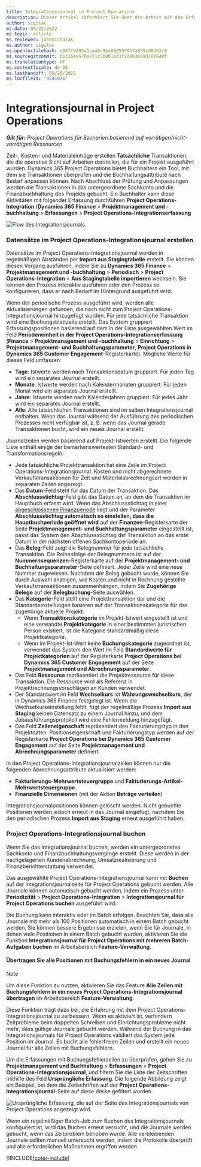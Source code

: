 ```yaml
---
title: Integrationsjournal in Project Operations
description: Dieser Artikel informiert Sie über die Arbeit mit dem Erfassungsjournal Integration in Project Operations.
author: sigitac
ms.date: 09/22/2022
ms.topic: article
ms.reviewer: johnmichalak
ms.author: sigitac
ms.openlocfilehash: e947fe895a1caa9c9ea092597957a859cd8d61c9
ms.sourcegitcommit: b1c26ea57be721c5b0b1a33f2de0380ad102648f
ms.translationtype: HT
ms.contentlocale: de-DE
ms.lasthandoff: 09/20/2022
ms.locfileid: "9541076"
---
```

# <a name="integration-journal-in-project-operations"></a>Integrationsjournal in Project Operations

_**Gilt für:** Project Operations für Szenarien basierend auf vorrätigen/nicht-vorrätigen Ressourcen_

Zeit-, Kosten- und Materialeinträge erstellen **Tatsächliche** Transaktionen, die die operative Sicht auf Arbeiten darstellen, die für ein Projekt ausgeführt wurden. Dynamics 365 Project Operations bietet Buchhaltern ein Tool, mit dem sie Transaktionen überprüfen und die Buchhaltungsattribute nach Bedarf anpassen können. Nach Abschluss der Prüfung und Anpassungen werden die Transaktionen in das untergeordnete Sachkonto und die Finanzbuchhaltung des Projekts gebucht. Ein Buchhalter kann diese Aktivitäten mit folgender Erfassung durchführen **Project Operations-Integration** (**Dynamics 365 Finance** > **Projektmanagement und -buchhaltung** > **Erfassungen** > **Project Operations-Integrationserfassung**

![Flow des Integrationsjournals.](./media/IntegrationJournal.png)

### <a name="create-records-in-the-project-operations-integration-journal"></a>Datensätze im Project Operations-Integrationsjournal erstellen

Datensätze im Project Operations-Integrationsjournal werden in regelmäßigen Abständen per **Import aus Stagingtabelle** erstellt. Sie können diesen Vorgang ausführen, indem Sie zu **Dynamics 365 Finance** > **Projektmanagement und -buchhaltung** > **Periodisch** > **Project Operations-Integration** > **Aus Stagingtabelle importieren** wechseln. Sie können den Prozess interaktiv ausführen oder den Prozess so konfigurieren, dass er nach Bedarf im Hintergrund ausgeführt wird.

Wenn der periodische Prozess ausgeführt wird, werden alle Aktualisierungen gefunden, die noch nicht zum Project Operations-Integrationsjournal hinzugefügt wurden. Für jede tatsächliche Transaktion wird eine Buchungsblattzeile erstellt.
Das System gruppiert Erfassungspositionen basierend auf dem in der Liste ausgewählten Wert im Feld **Periodeneinheit in der Project Operations-Integrationserfassung** (**Finance** > **Projektmanagement und -buchhaltung** > **Einrichtung** > **Projektmanagement- und Buchhaltungsparameter**, **Project Operations in Dynamics 365 Customer Engagement**-Registerkarte). Mögliche Werte für dieses Feld umfassen:

  - **Tage**: Istwerte werden nach Transaktionsdatum gruppiert. Für jeden Tag wird ein separates Journal erstellt.
  - **Monate**: Istwerte werden nach Kalendermonaten gruppiert. Für jeden Monat wird ein separates Journal erstellt.
  - **Jahre**: Istwerte werden nach Kalenderjahren gruppiert. Für jedes Jahr wird ein separates Journal erstellt.
  - **Alle**: Alle tatsächlichen Transaktionen sind im selben Integrationsjournal enthalten. Wenn das Journal während der Ausführung des periodischen Prozesses nicht verfügbar ist, z. B. wenn das Journal gerade Transaktionen bucht, wird ein neues Journal erstellt.

Journalzeilen werden basierend auf Projekt-Istwerten erstellt. Die folgende Liste enthält einige der bemerkenswertesten Standard- und Transformationsregeln:

  - Jede tatsächliche Projekttransaktion hat eine Zeile im Project Operations-Integrationsjournal. Kosten und nicht abgerechnete Verkaufstransaktionen für Zeit und Materialabrechnungsart werden in separaten Zeilen angezeigt.
  - Das **Datum**-Feld steht für das Datum der Transaktion. Das **Abschlussstichtag**-Feld gibt das Datum an, an dem die Transaktion im Hauptbuch erfasst wird. Wenn das Abschlussstichtag in einer [abgeschlossenen Finanzperiode](/dynamics365/finance/general-ledger/close-general-ledger-at-period-end) liegt und der Parameter **Abschlussstichtag automatisch so einstellen, dass die Hauptbuchperiode geöffnet wird** auf der **Finanzen**-Registerkarte der Seite **Projektmanagement- und Buchhaltungsparameter** eingestellt ist, passt das System den Abschlussstichtag der Transaktion an das erste Datum in der nächsten offenen Sachkontoperiode an.
  - Das **Beleg**-Feld zeigt die Belegnummer für jede tatsächliche Transaktion. Die Reihenfolge der Belegnummern ist auf der **Nummernsequenzen**-Registerkarte auf der **Projektmanagement- und Buchhaltungsparameter**-Seite definiert. Jeder Zeile wird eine neue Nummer zugewiesen. Nachdem der Beleg gebucht wurde, können Sie durch Auswahl anzeigen, wie Kosten und nicht in Rechnung gestellte Verkaufstransaktionen zusammenhängen, indem Sie **Zugehörige Belege** auf der **Belegbuchung**-Seite auswählen.
  - Das **Kategorie**-Feld stellt eine Projekttransaktion dar und die Standardeinstellungen basieren auf der Transaktionskategorie für das zugehörige aktuelle Projekt.
    - Wenn **Transaktionskategorie** im Projekt-Istwert eingestellt ist und eine verwandte **Projektkategorie** in einer bestimmten juristischen Person existiert, ist die Kategorie standardmäßig diese Projektkategorie.
    - Wenn im Projekt-Ist-Wert keine **Buchungskategorie** zugeordnet ist, verwendet das System den Wert im Feld **Standardwerte für Projektkategorien** auf der Registerkarte **Project Operations bei Dynamics 365 Customer Engagement** auf der Seite **Projektmanagement und Abrechnungsparameter**.
  - Das Feld **Ressource** repräsentiert die Projektressource für diese Transaktion. Die Ressource wird als Referenz in Projektrechnungsvorschlägen an Kunden verwendet.
  - Der Standardwert im Feld **Wechselkurs** ist **Währungswechselkurs**, der in Dynamics 365 Finance festgelegt ist. Wenn die Wechselkurseinstellung fehlt, fügt der regelmäßige Prozess **Import aus Staging** keinen Datensatz zu einem Journal hinzu, und dem Jobausführungsprotokoll wird eine Fehlermeldung hinzugefügt.
  - Das Feld **Zeileneigenschaft** repräsentiert den Fakturierungstyp in den Projektdaten. Positionseigenschaft und Fakturierungstyp werden auf der Registerkarte **Project Operations bei Dynamics 365 Customer Engagement** auf der Seite **Projektmanagement und Abrechnungsparameter** definiert.

In den Project Operations-Integrationsjournalzeilen können nur die folgenden Abrechnungsattribute aktualisiert werden:

- **Fakturierungs-Mehrwertsteuergruppe** und **Fakturierungs-Artikel-Mehrwertsteuergruppe**.
- **Finanzielle Dimensionen** (mit der Aktion **Beträge verteilen**)

Integrationsjournalpositionen können gelöscht werden. Nicht gebuchte Positionen werden jedoch erneut in das Journal eingefügt, nachdem Sie den periodischen Prozess **Import aus Staging** erneut ausgeführt haben.

### <a name="post-the-project-operations-integration-journal"></a>Project Operations-Integrationsjournal buchen

Wenn Sie das Integrationsjournal buchen, werden ein untergeordnetes Sachkonto und Finanzbuchhaltungsvorgänge erstellt. Diese werden in der nachgelagerten Kundenabrechnung, Umsatzrealisierung und Finanzberichterstattung verwendet.

Das ausgewählte Project Operations-Integrationsjournal kann mit **Buchen** auf der Integrationsjournalseite für Project Operations gebucht werden. Alle Journale können automatisch gebucht werden, indem ein Prozess unter **Periodizität** > **Project Operations-Integration** > **Integrationsjournal für Project Operations buchen** ausgeführt wird.

Die Buchung kann interaktiv oder im Batch erfolgen. Beachten Sie, dass alle Journale mit mehr als 100 Positionen automatisch in einem Batch gebucht werden. Sie können bessere Ergebnisse erzielen, wenn Sie für Journale, in denen viele Positionen in einem Batch gebucht wurden, aktivieren Sie die Funktion **Integrationsjournal für Project Operations mit mehreren Batch-Aufgaben buchen** im Arbeitsbereich **Feature-Verwaltung**. 

#### <a name="transfer-all-lines-that-have-posting-errors-to-a-new-journal"></a>Übertragen Sie alle Positionen mit Buchungsfehlern in ein neues Journal

> [!NOTE]
> Um diese Funktion zu nutzen, aktivieren Sie das Feature **Alle Zeilen mit Buchungsfehlern in ein neues Project Operations-Integrationsjournal übertragen** im Arbeitsbereich **Feature-Verwaltung**.

Diese Funktion trägt dazu bei, die Erfahrung mit dem Project Operations-Integrationsjournal zu verbessern. Wenn es aktiviert ist, verhindern Zeitprobleme beim doppelten Schreiben und Einrichtungsprobleme nicht mehr, dass gültige Journale gebucht werden. Während der Buchung in das Integrationsjournals für Project Operations validiert das System jede Position im Journal. Es bucht alle fehlerfreien Zeilen und erstellt ein neues Journal für alle Zeilen mit Buchungsfehlern.

Um die Erfassungen mit Buchungsfehlerzeilen zu überprüfen, gehen Sie zu **Projektmanagement und Buchhaltung** \> **Erfassungen** \> **Project Operations-Integrationsjournal**, und filtern Sie die Liste der Zeitschriften mithilfe des Feld **Ursprüngliche Erfassung**. Die folgende Abbildung zeigt ein Beispiel, bei dem die Zeitschriften auf der **Project Operations-Integrationsjournal**-Seite auf diese Weise gefiltert wurden.

![Ursprüngliche Erfassung, die auf der Seite des Integrationsjournals von Project Operations angezeigt wird.](./media/transferLines-originalJournal.png)

Wenn ein regelmäßiger Batch-Job zum Buchen des Integrationsjournals konfiguriert ist, wird das Buchen erneut versucht, und die Journale werden gebucht, wenn das Zeitproblem behoben wurde. Alle verbleibenden Journale sollten manuell untersucht werden, indem die Protokolle überprüft und alle erforderlichen Maßnahmen ergriffen werden.

[!INCLUDE[footer-include](../includes/footer-banner.md)]
